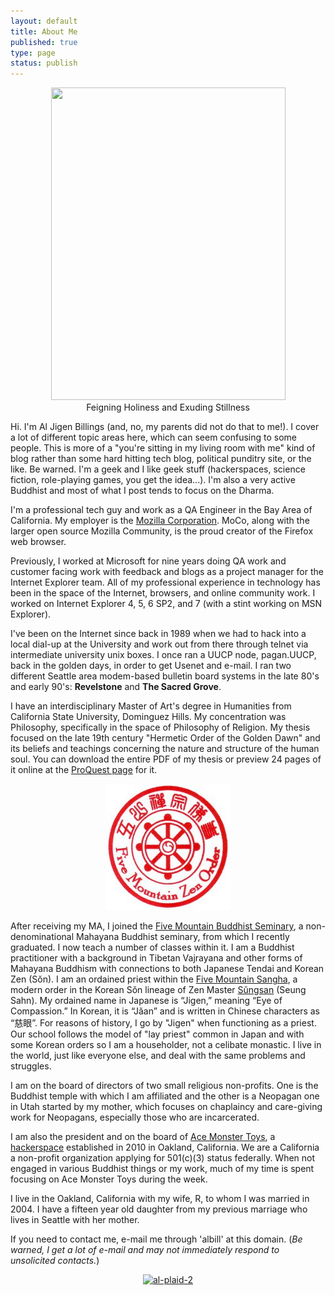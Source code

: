 ```yaml
--- 
layout: default
title: About Me
published: true
type: page
status: publish
---
```

<p style="text-align: center"><a href="http://www.flickr.com/photos/albill/5566086106/" title="Untitled by albill, on Flickr"><img src="http://farm6.static.flickr.com/5222/5566086106_54064d4eed.jpg" width="375" height="500" alt="" /></a><br>Feigning Holiness and Exuding Stillness</p>

Hi. I'm Al Jigen Billings (and, no, my parents did not do that to me!). I cover a lot of different topic areas here, which can seem confusing to some people. This is more of a "you're sitting in my living room with me" kind of blog rather than some hard hitting tech blog, political punditry site, or the like. Be warned. I'm a geek and I like geek stuff (hackerspaces, science fiction, role-playing games, you get the idea...). I'm also a very active Buddhist and most of what I post tends to focus on the Dharma.

I'm a professional tech guy and work as a QA Engineer in the Bay Area of California. My employer is the <a href="http://www.mozilla.com">Mozilla Corporation</a>. MoCo, along with the larger open source Mozilla Community, is the proud creator of the Firefox web browser. 

Previously, I worked at Microsoft for nine years doing QA work and customer facing work with feedback and blogs as a project manager for the Internet Explorer team. All of my professional experience in technology has been in the space of the Internet, browsers, and online community work. I worked on Internet Explorer 4, 5, 6 SP2, and 7 (with a stint working on MSN Explorer).

I've been on the Internet since back in 1989 when we had to hack into a local dial-up at the University and work out from there through telnet via intermediate university unix boxes. I once ran a UUCP node, pagan.UUCP, back in the golden days, in order to get Usenet and e-mail. I ran two different Seattle area modem-based bulletin board systems in the late 80's and early 90's: <strong>Revelstone</strong> and <strong>The Sacred Grove</strong>.

I have an interdisciplinary Master of Art's degree in Humanities from California State University, Dominguez Hills. My concentration was Philosophy, specifically in the space of Philosophy of Religion. My thesis focused on the late 19th century "Hermetic Order of the Golden Dawn" and its beliefs and teachings concerning the nature and structure of the human soul. You can download the entire PDF of my thesis or preview 24 pages of it online at the <a href="http://proquest.umi.com/pqdweb?did=1472152931&Fmt=2&clientId%20=79356&RQT=309&VName=PQD">ProQuest page</a> for it.

<p style="text-align: center"><a href="http://fivemountain.org/"><img src="/images/fmzo.jpg" width="200" height="202" alt="Five Mountain Zen Order"></a></p> 

After receiving my MA, I joined the <a href="http://www.five-mountain.org/">Five Mountain Buddhist Seminary</a>, a non-denominational Mahayana Buddhist seminary, from which I recently graduated. I now teach a number of classes within it. I am a Buddhist practitioner with a background in Tibetan Vajrayana and other forms of Mahayana Buddhism with connections to both Japanese Tendai and Korean Zen (Sŏn). I am an ordained priest within the <a href="http://www.fivemountain.org">Five Mountain Sangha</a>, a modern order in the Korean Sŏn lineage of Zen Master <a href="http://www.koreanbuddhism.net/master/priest_view.asp?cat_seq=10&priest_seq=20&page=3">Sŭngsan</a> (Seung Sahn). My ordained name in Japanese is “Jigen,” meaning “Eye of Compassion.” In Korean, it is “Jăan” and is written in Chinese characters as “慈眼”. For reasons of history, I go by "Jigen" when functioning as a priest. Our school follows the model of "lay priest" common in Japan and with some Korean orders so I am a householder, not a celibate monastic. I live in the world, just like everyone else, and deal with the same problems and struggles.

I am on the board of directors of two small religious non-profits. One is the Buddhist temple with which I am affiliated and the other is a Neopagan one in Utah started by my mother, which focuses on chaplaincy and care-giving work for Neopagans, especially those who are incarcerated.

I am also the president and on the board of <a href="http://acemonstertoys.org">Ace Monster Toys</a>, a <a href="http://en.wikipedia.org/wiki/Hackerspace">hackerspace</a> established in 2010 in Oakland, California. We are a California a non-profit organization applying for 501(c)(3) status federally. When not engaged in various Buddhist things or my work, much of my time is spent focusing on Ace Monster Toys during the week.

I live in the Oakland, California with my wife, R, to whom I was married in 2004. I have a fifteen year old daughter from my previous marriage who lives in Seattle with her mother.

If you need to contact me, e-mail me through 'albill' at this domain. (<em>Be warned, I get a lot of e-mail and may not immediately respond to unsolicited contacts.</em>)

<p style="text-align: center"><a href="http://www.flickr.com/photos/albill/170208675/" title="al-plaid-2 by albill, on Flickr"><img src="http://farm1.static.flickr.com/62/170208675_f4682b7750.jpg" width="493" height="500" alt="al-plaid-2"></a></p>
